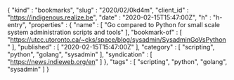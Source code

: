 {
  "kind" : "bookmarks",
  "slug" : "2020/02/0kd4m",
  "client_id" : "https://indigenous.realize.be",
  "date" : "2020-02-15T15:47:00Z",
  "h" : "h-entry",
  "properties" : {
    "name" : [ "Go compared to Python for small scale system administration scripts and tools" ],
    "bookmark-of" : [ "https://utcc.utoronto.ca/~cks/space/blog/sysadmin/SysadminGoVsPython" ],
    "published" : [ "2020-02-15T15:47:00Z" ],
    "category" : [ "scripting", "python", "golang", "sysadmin" ],
    "syndication" : [ "https://news.indieweb.org/en" ]
  },
  "tags" : [ "scripting", "python", "golang", "sysadmin" ]
}
